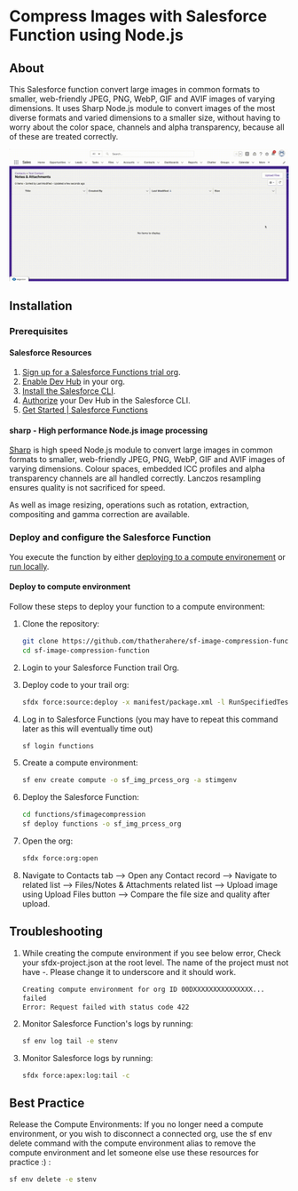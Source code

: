 # Compress Images with Salesforce Function using Node.js

## About

This Salesforce function convert large images in common formats to smaller, web-friendly JPEG, PNG, WebP, GIF and AVIF images of varying dimensions. It uses Sharp Node.js module to convert images of the most diverse formats and varied dimensions to a smaller size, without having to worry about the color space, channels and alpha transparency, because all of these are treated correctly.

![Demo](/Images/Demo.gif)

## Installation

### Prerequisites

#### Salesforce Resources

1. [Sign up for a Salesforce Functions trial org](https://functions.salesforce.com/signups/).
1. [Enable Dev Hub](https://help.salesforce.com/s/articleView?id=sf.sfdx_setup_enable_devhub.htm&type=5) in your org.
1. [Install the Salesforce CLI](https://developer.salesforce.com/tools/sfdxcli).
1. [Authorize](https://developer.salesforce.com/docs/atlas.en-us.sfdx_dev.meta/sfdx_dev/sfdx_dev_auth.htm) your Dev Hub in the Salesforce CLI.
1. [Get Started | Salesforce Functions](https://developer.salesforce.com/docs/platform/functions/guide/index.html)

#### sharp - High performance Node.js image processing

[Sharp](https://sharp.pixelplumbing.com/) is high speed Node.js module to convert large images in common formats to smaller, web-friendly JPEG, PNG, WebP, GIF and AVIF images of varying dimensions. Colour spaces, embedded ICC profiles and alpha transparency channels are all handled correctly. Lanczos resampling ensures quality is not sacrificed for speed.

As well as image resizing, operations such as rotation, extraction, compositing and gamma correction are available.

### Deploy and configure the Salesforce Function

You execute the function by either [deploying to a compute environement](#deploy-to-compute-environment) or [run locally](#run-locally).

<!--Make sure to refer to the relevant section and check the [environment variables reference](#environment-variables-reference) section for the appropriate configuration.-->

#### Deploy to compute environment

Follow these steps to deploy your function to a compute environment:

1. Clone the repository:

   ```sh
   git clone https://github.com/thatherahere/sf-image-compression-function.git
   cd sf-image-compression-function
   ```

1. Login to your Salesforce Function trail Org.

1. Deploy code to your trail org:

   ```sh
   sfdx force:source:deploy -x manifest/package.xml -l RunSpecifiedTests -r ContentDocumentLinkTriggerTest
   ```

1. Log in to Salesforce Functions (you may have to repeat this command later as this will eventually time out)

   ```sh
   sf login functions
   ```

1. Create a compute environment:

   ```sh
   sf env create compute -o sf_img_prcess_org -a stimgenv
   ```

1. Deploy the Salesforce Function:

   ```sh
   cd functions/sfimagecompression
   sf deploy functions -o sf_img_prcess_org
   ```

1. Open the org:
   ```sh
   sfdx force:org:open
   ```
1. Navigate to Contacts tab --> Open any Contact record --> Navigate to related list --> Files/Notes & Attachments related list --> Upload image using Upload Files button --> Compare the file size and quality after upload.

## Troubleshooting

1. While creating the compute environment if you see below error, Check your sfdx-project.json at the root level. The name of the project must not have -. Please change it to underscore and it should work.

   ```
   Creating compute environment for org ID 00DXXXXXXXXXXXXXXX... failed
   Error: Request failed with status code 422
   ```

1. Monitor Salesforce Function's logs by running:

   ```sh
   sf env log tail -e stenv
   ```

1. Monitor Salesforce logs by running:

   ```sh
   sfdx force:apex:log:tail -c
   ```

## Best Practice

Release the Compute Environments: If you no longer need a compute environment, or you wish to disconnect a connected org, use the sf env delete command with the compute environment alias to remove the compute environment and let someone else use these resources for practice :) :

```sh
sf env delete -e stenv
```
